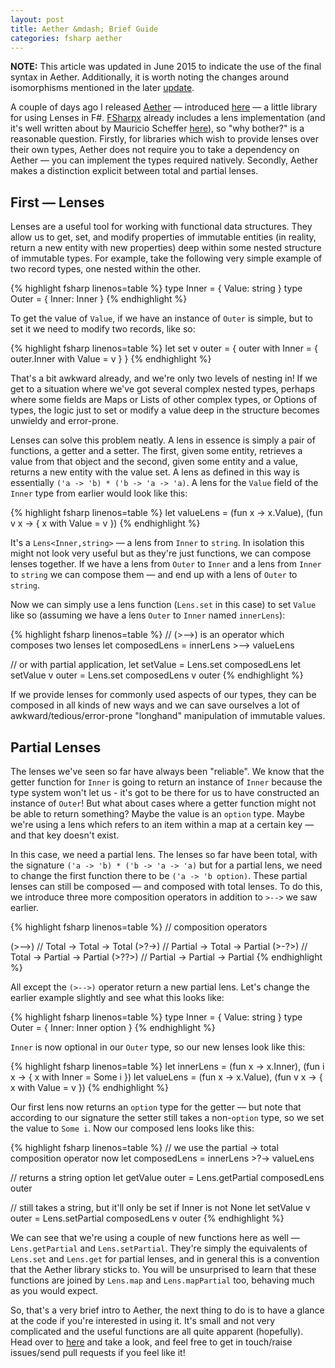 ```yaml
---
layout: post
title: Aether &mdash; Brief Guide
categories: fsharp aether
---
```


__NOTE:__ This article was updated in June 2015 to indicate the use of the final syntax in Aether. Additionally, it is worth noting the changes around isomorphisms mentioned in the later [update][update].

A couple of days ago I released [Aether][aether] &mdash; introduced [here][aether-intro] &mdash; a little library for using Lenses in F#. [FSharpx][fsharpx-lens] already includes a lens implementation (and it's well written about by Mauricio Scheffer [here][bugsquash]), so "why bother?" is a reasonable question. Firstly, for libraries which wish to provide lenses over their own types, Aether does not require you to take a dependency on Aether &mdash; you can implement the types required natively. Secondly, Aether makes a distinction explicit between total and partial lenses.

## First &mdash; Lenses

Lenses are a useful tool for working with functional data structures. They allow us to get, set, and modify properties of immutable entities (in reality, return a new entity with new properties) deep within some nested structure of immutable types. For example, take the following very simple example of two record types, one nested within the other.

{% highlight fsharp linenos=table %}
type Inner = { Value: string }
type Outer = { Inner: Inner }
{% endhighlight %}

To get the value of `Value`, if we have an instance of `Outer` is simple, but to set it we need to modify two records, like so:

{% highlight fsharp linenos=table %}
let set v outer = { outer with Inner = { outer.Inner with Value = v } }
{% endhighlight %}

That's a bit awkward already, and we're only two levels of nesting in! If we get to a situation where we've got several complex nested types, perhaps where some fields are Maps or Lists of other complex types, or Options of types, the logic just to set or modify a value deep in the structure becomes unwieldy and error-prone.

Lenses can solve this problem neatly. A lens in essence is simply a pair of functions, a getter and a setter. The first, given some entity, retrieves a value from that object and the second, given some entity and a value, returns a new entity with the value set. A lens as defined in this way is essentially `('a -> 'b) * ('b -> 'a -> 'a)`. A lens for the `Value` field of the `Inner` type from earlier would look like this:

{% highlight fsharp linenos=table %}
let valueLens = (fun x -> x.Value), (fun v x -> { x with Value = v })
{% endhighlight %}

It's a `Lens<Inner,string>` &mdash; a lens from `Inner` to `string`. In isolation this might not look very useful but as they're just functions, we can compose lenses together. If we have a lens from `Outer` to `Inner` and a lens from `Inner` to `string` we can compose them &mdash; and end up with a lens of `Outer` to `string`.

Now we can simply use a lens function (`Lens.set` in this case) to set `Value` like so (assuming we have a lens `Outer` to `Inner` named `innerLens`):

{% highlight fsharp linenos=table %}
// (>-->) is an operator which composes two lenses
let composedLens = innerLens >--> valueLens

// or with partial application, let setValue = Lens.set composedLens
let setValue v outer = Lens.set composedLens v outer
{% endhighlight %}

If we provide lenses for commonly used aspects of our types, they can be composed in all kinds of new ways and we can save ourselves a lot of awkward/tedious/error-prone "longhand" manipulation of immutable values.

## Partial Lenses

The lenses we've seen so far have always been "reliable". We know that the getter function for `Inner` is going to return an instance of `Inner` because the type system won't let us - it's got to be there for us to have constructed an instance of `Outer`! But what about cases where a getter function might not be able to return something? Maybe the value is an `option` type. Maybe we're using a lens which refers to an item within a map at a certain key &mdash; and that key doesn't exist.

In this case, we need a partial lens. The lenses so far have been total, with the signature `('a -> 'b) * ('b -> 'a -> 'a)` but for a partial lens, we need to change the first function there to be `('a -> 'b option)`. These partial lenses can still be composed &mdash; and composed with total lenses. To do this, we introduce three more composition operators in addition to `>-->` we saw earlier.

{% highlight fsharp linenos=table %}
// composition operators

(>-->) // Total -> Total -> Total
(>?->) // Partial -> Total -> Partial
(>-?>) // Total -> Partial -> Partial
(>??>) // Partial -> Partial -> Partial
{% endhighlight %}

All except the `(>-->)` operator return a new partial lens. Let's change the earlier example slightly and see what this looks like:

{% highlight fsharp linenos=table %}
type Inner = { Value: string }
type Outer = { Inner: Inner option }
{% endhighlight %}

`Inner` is now optional in our `Outer` type, so our new lenses look like this:

{% highlight fsharp linenos=table %}
let innerLens = (fun x -> x.Inner), (fun i x -> { x with Inner = Some i })
let valueLens = (fun x -> x.Value), (fun v x -> { x with Value = v })
{% endhighlight %}

Our first lens now returns an `option` type for the getter &mdash; but note that according to our signature the setter still takes a non-`option` type, so we set the value to `Some i`. Now our composed lens looks like this:

{% highlight fsharp linenos=table %}
// we use the partial -> total composition operator now
let composedLens = innerLens >?-> valueLens

// returns a string option
let getValue outer = Lens.getPartial composedLens outer

// still takes a string, but it'll only be set if Inner is not None
let setValue v outer = Lens.setPartial composedLens v outer
{% endhighlight %}

We can see that we're using a couple of new functions here as well &mdash; `Lens.getPartial` and `Lens.setPartial`. They're simply the equivalents of `Lens.set` and `Lens.get` for partial lenses, and in general this is a convention that the Aether library sticks to. You will be unsurprised to learn that these functions are joined by `Lens.map` and `Lens.mapPartial` too, behaving much as you would expect.

So, that's a very brief intro to Aether, the next thing to do is to have a glance at the code if you're interested in using it. It's small and not very complicated and the useful functions are all quite apparent (hopefully). Head over to [here][aether] and take a look, and feel free to get in touch/raise issues/send pull requests if you feel like it!

[aether]: https://github.com/xyncro/aether
[aether-intro]: http://kolektiv.github.io/fsharp/aether/2014/08/10/aether/
[bugsquash]: http://bugsquash.blogspot.co.uk/2011/11/lenses-in-f.html
[fsharpx-lens]: https://github.com/fsprojects/fsharpx/blob/master/src/FSharpx.Core/Lens.fs
[update]: http://kolektiv.github.io/fsharp/aether/2014/09/29/aether-update/

